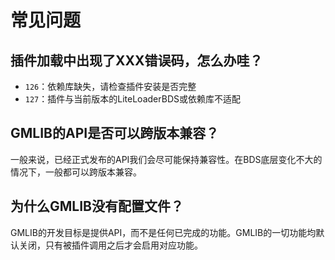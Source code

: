 # 常见问题

## 插件加载中出现了XXX错误码，怎么办哇？

- `126`：依赖库缺失，请检查插件安装是否完整
- `127`：插件与当前版本的LiteLoaderBDS或依赖库不适配

## GMLIB的API是否可以跨版本兼容？

一般来说，已经正式发布的API我们会尽可能保持兼容性。在BDS底层变化不大的情况下，一般都可以跨版本兼容。

## 为什么GMLIB没有配置文件？

GMLIB的开发目标是提供API，而不是任何已完成的功能。GMLIB的一切功能均默认关闭，只有被插件调用之后才会启用对应功能。